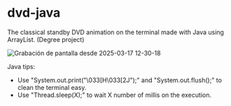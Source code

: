 # dvd-java
The classical standby DVD animation on the terminal made with Java using ArrayList. (Degree project)

![Grabación de pantalla desde 2025-03-17 12-30-18](https://github.com/user-attachments/assets/c749baef-7443-4b6e-8a75-06c175867caf)

Java tips:

- Use "System.out.print("\033[H\033[2J");" and "System.out.flush();" to clean the terminal easy.
- Use "Thread.sleep(X);" to wait X number of millis on the execution.

